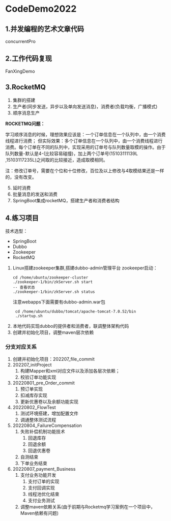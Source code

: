 # CodeDemo2022
## 1.并发编程的艺术文章代码
concurrentPro
## 2.工作代码复现
FanXingDemo
## 3.RocketMQ

1. 集群的搭建
2. 生产者(同步发送，异步以及单向发送消息)，消费者(负载均衡，广播模式)
3. 顺序消息生产

**ROCKETMQ问题：**

学习顺序消息的时候，理想效果应该是：一个订单信息在一个队列中，由一个消费线程进行消费；
但实际效果：多个订单信息在一个队列中，由一个消费线程进行消费。每个订单在不同的队列中，实现采用的订单号与队列数量取模的操作。由于队列数量-默认是4-(比较容易碰撞)，加上两个订单号(15103111139L
,15103117235L)之间取的比较接近，造成取模相同。

注：修改订单号，需要在个位和十位修改，百位及以上修改与4取模结果还是一样的，没有改变。

5. 延时消费
6. 批量消息的发送和消费
7. SpringBoot集成rocketMQ，搭建生产者和消费者结构

## 4.练习项目

技术选型：

- SpringBoot
- Dubbo
- Zookeeper
- RocketMQ

1. Linux搭建zookeeper集群,搭建dubbo-admin管理平台
   zookeeper启动：
   ```shell
   cd /home/ubuntu/zookeeper-cluster
   ./zookeeper-1/bin/zkServer.sh start
   -- 查看状态
   ./zookeeper-1/bin/zkServer.sh status
   ```
   注意webapps下面需要有dubbo-admin.war包
   ```shell
    cd /home/ubuntu/dubbo/tomcat/apache-tomcat-7.0.52/bin
    ./startup.sh
     ```
2. 本地代码实现dubbo的提供者和消费者，联调整体架构代码
3. 创建并初始化项目，调整maven层次依赖

### 分支对应关系
1. 创建并初始化项目：202207_file_commit
2. 202207_initProject
   1. 构建Mapper和xml对应文件以及添加各层次依赖；
   2. 校验订单功能实现
3. 20220801_pre_Order_commit
   1. 预订单实现
   2. 扣减库存实现
   3. 更新优惠卷以及余额功能实现
4. 20220802_FlowTest
   1. 测试环境搭建，增加配置文件
   2. 调通整体测试流程
5. 20220804_FailureCompensation
   1. 失败补偿机制功能技术
      1. 回退库存
      2. 回退余额
      3. 回退优惠卷
   2. 自测结束
   3. 下单业务结束
6. 20220807_payment_Business
   1. 支付业务功能开发
      1. 支付订单的实现
      2. 支付回调实现
      3. 线程池优化结束
      4. 支付业务测试
   2. 调整maven依赖关系(由于前期与Rocketmq学习案例在一个项目中，Maven依赖有问题)

